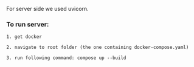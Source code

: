 For server side we used uvicorn.

### To run server:
```
1. get docker
```

```
2. navigate to root folder (the one containing docker-compose.yaml)
```

```
3. run following command: compose up --build
```
